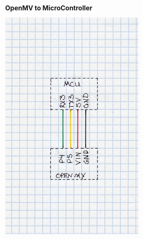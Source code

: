 ## OpenMV to MicroController
![Motor Control Electrical](/Images/OpenMV2MCU.png?raw=true "OpenMv to MicroController")
